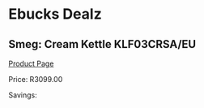 
# Ebucks Dealz
## Smeg: Cream Kettle KLF03CRSA/EU
[Product Page](https://www.ebucks.com/web/shop/productSelected.do?prodId=1151107903&catId=1196428103)

Price: R3099.00

Savings: 


	